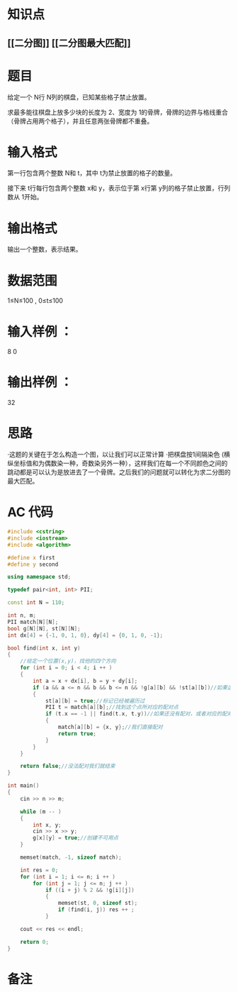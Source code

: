 # 知识点
  ## [[二分图]] [[二分图最大匹配]]
# 题目
 给定一个 N行 N列的棋盘，已知某些格子禁止放置。

求最多能往棋盘上放多少块的长度为 2、宽度为 1的骨牌，骨牌的边界与格线重合（骨牌占用两个格子），并且任意两张骨牌都不重叠。

# 输入格式
第一行包含两个整数 N和 t，其中 t为禁止放置的格子的数量。

接下来 t行每行包含两个整数 x和 y，表示位于第 x行第 y列的格子禁止放置，行列数从 1开始。

# 输出格式
输出一个整数，表示结果。

# 数据范围
1≤N≤100
,
0≤t≤100
# 输入样例 ：
8 0
# 输出样例 ：
32

# 思路
·这题的关键在于怎么构造一个图，以让我们可以正常计算
·把棋盘按1间隔染色 (横纵坐标值和为偶数染一种，奇数染另外一种），这样我们在每一个不同颜色之间的跳动都是可以认为是放进去了一个骨牌。之后我们的问题就可以转化为求二分图的最大匹配。
# AC 代码
```cpp
#include <cstring>
#include <iostream>
#include <algorithm>

#define x first
#define y second

using namespace std;

typedef pair<int, int> PII;

const int N = 110;

int n, m;
PII match[N][N];
bool g[N][N], st[N][N];
int dx[4] = {-1, 0, 1, 0}, dy[4] = {0, 1, 0, -1};

bool find(int x, int y)
{
	//给定一个位置(x,y)，找他的四个方向
    for (int i = 0; i < 4; i ++ )
    {
        int a = x + dx[i], b = y + dy[i];
        if (a && a <= n && b && b <= n && !g[a][b] && !st[a][b])//如果这个方向合法而且没有被遍历过
        {
            st[a][b] = true;//标记已经被遍历过
            PII t = match[a][b];//找到这个点所对应的配对点
            if (t.x == -1 || find(t.x, t.y))//如果还没有配对，或者对应的配对点可以有新的配对
            {
                match[a][b] = {x, y};//我们直接配对
                return true;
            }
        }
    }

    return false;//没法配对我们就结束
}

int main()
{
    cin >> n >> m;

    while (m -- )
    {
        int x, y;
        cin >> x >> y;
        g[x][y] = true;//创建不可用点
    }

    memset(match, -1, sizeof match);

    int res = 0;
    for (int i = 1; i <= n; i ++ )
        for (int j = 1; j <= n; j ++ )
            if ((i + j) % 2 && !g[i][j])
            {
                memset(st, 0, sizeof st);
                if (find(i, j)) res ++ ;
            }

    cout << res << endl;

    return 0;
}


```
# 备注
